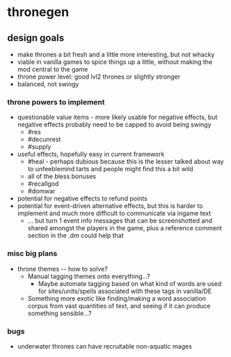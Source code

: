 # thronegen

## design goals
* make thrones a bit fresh and a little more interesting, but not whacky
* viable in vanilla games to spice things up a little, without making the mod central to the game
* throne power level: good lvl2 thrones or slightly stronger
* balanced, not swingy

### throne powers to implement
* questionable value items - more likely usable for negative effects, but negative effects probably need to be capped to avoid being swingy
  * #res
  * #decunrest
  * #supply
* useful effects, hopefully easy in current framework
  * #heal - perhaps dubious because this is the lesser talked about way to unfeeblemind tarts and people might find this a bit wild
  * all of the bless bonuses
  * #recallgod
  * #domwar
* potential for negative effects to refund points
* potential for event-driven alternative effects, but this is harder to implement and much more difficult to communicate via ingame text
  * ... but turn 1 event info messages that can be screenshotted and shared amongst the players in the game, plus a reference comment section in the .dm could help that



### misc big plans
* throne themes -- how to solve?
  * Manual tagging themes onto everything...?
    * Maybe automate tagging based on what kind of words are used for sites/units/spells associated with these tags in vanilla/DE
  * Something more exotic like finding/making a word association corpus from vast quantities of text, and seeing if it can produce something sensible...?

### bugs
* underwater thrones can have recruitable non-aquatic mages
